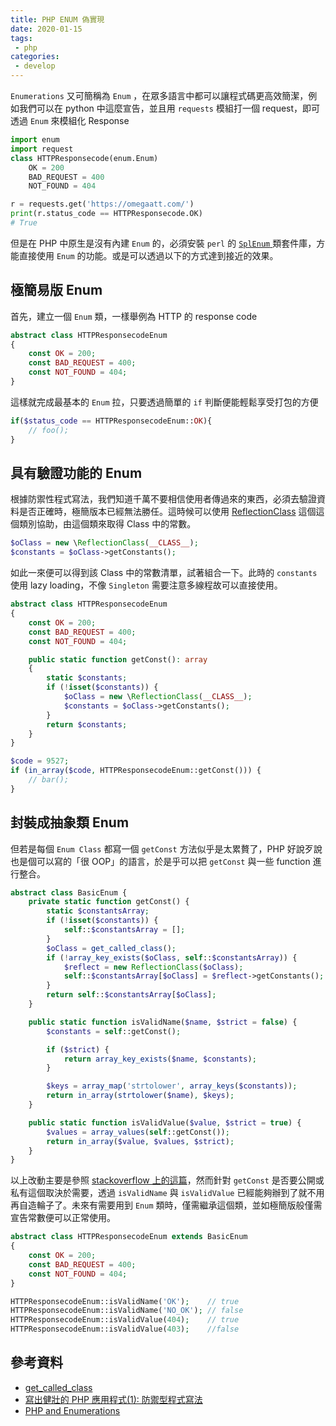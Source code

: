 ```yaml
---
title: PHP ENUM 偽實現
date: 2020-01-15
tags:
 - php
categories:
 - develop
---
```


`Enumerations` 又可簡稱為 `Enum` ，在眾多語言中都可以讓程式碼更高效簡潔，例如我們可以在 python 中這麼宣告，並且用 `requests` 模組打一個 request，即可透過 `Enum` 來模組化 Response

``` python
import enum
import request
class HTTPResponsecode(enum.Enum)
    OK = 200
    BAD_REQUEST = 400
    NOT_FOUND = 404

r = requests.get('https://omegaatt.com/')
print(r.status_code == HTTPResponsecode.OK)
# True
```

但是在 PHP 中原生是沒有內建 `Enum` 的，必須安裝 `perl` 的 [ `SplEnum` ](https://stackoverflow.com/questions/57885011/error-class-splenum-not-found-in-php-7) 類套件庫，方能直接使用 `Enum` 的功能。或是可以透過以下的方式達到接近的效果。

## 極簡易版 Enum

首先，建立一個 `Enum` 類，一樣舉例為 HTTP 的 response code

``` php
abstract class HTTPResponsecodeEnum
{
    const OK = 200;
    const BAD_REQUEST = 400;
    const NOT_FOUND = 404;
}
```

這樣就完成最基本的 `Enum` 拉，只要透過簡單的 `if` 判斷便能輕鬆享受打包的方便

``` PHP
if($status_code == HTTPResponsecodeEnum::OK){
    // foo();
}
```

## 具有驗證功能的 Enum

根據防禦性程式寫法，我們知道千萬不要相信使用者傳過來的東西，必須去驗證資料是否正確時，極簡版本已經無法勝任。這時候可以使用 [ReflectionClass](https://www.php.net/manual/en/class.reflectionclass.php) 這個這個類別協助，由這個類來取得 Class 中的常數。

``` PHP
$oClass = new \ReflectionClass(__CLASS__);
$constants = $oClass->getConstants();
```

如此一來便可以得到該 Class 中的常數清單，試著組合一下。此時的 `constants` 使用 lazy loading，不像 `Singleton` 需要注意多線程故可以直接使用。

``` PHP
abstract class HTTPResponsecodeEnum
{
    const OK = 200;
    const BAD_REQUEST = 400;
    const NOT_FOUND = 404;

    public static function getConst(): array
    {
        static $constants;
        if (!isset($constants)) {
            $oClass = new \ReflectionClass(__CLASS__);
            $constants = $oClass->getConstants();
        }
        return $constants;
    }
}

$code = 9527;
if (in_array($code, HTTPResponsecodeEnum::getConst())) {
    // bar();
}
```

## 封裝成抽象類 Enum

但若是每個 `Enum Class` 都寫一個 `getConst` 方法似乎是太累贅了，PHP 好說歹說也是個可以寫的「很 OOP」的語言，於是乎可以把 `getConst` 與一些 function 進行整合。

``` PHP
abstract class BasicEnum {
    private static function getConst() {
        static $constantsArray;
        if (!isset($constants)) {
            self::$constantsArray = [];
        }
        $oClass = get_called_class();
        if (!array_key_exists($oClass, self::$constantsArray)) {
            $reflect = new ReflectionClass($oClass);
            self::$constantsArray[$oClass] = $reflect->getConstants();
        }
        return self::$constantsArray[$oClass];
    }

    public static function isValidName($name, $strict = false) {
        $constants = self::getConst();

        if ($strict) {
            return array_key_exists($name, $constants);
        }

        $keys = array_map('strtolower', array_keys($constants));
        return in_array(strtolower($name), $keys);
    }

    public static function isValidValue($value, $strict = true) {
        $values = array_values(self::getConst());
        return in_array($value, $values, $strict);
    }
}
```

以上改動主要是參照 [stackoverflow 上的這篇](https://stackoverflow.com/questions/254514/php-and-enumerations/21536800#21536800)，然而針對 `getConst` 是否要公開或私有這個取決於需要，透過 `isValidName` 與 `isValidValue` 已經能夠辦到了就不用再自造輪子了。未來有需要用到 `Enum` 類時，僅需繼承這個類，並如極簡版般僅需宣告常數便可以正常使用。

``` PHP
abstract class HTTPResponsecodeEnum extends BasicEnum
{
    const OK = 200;
    const BAD_REQUEST = 400;
    const NOT_FOUND = 404;
}

HTTPResponsecodeEnum::isValidName('OK');    // true
HTTPResponsecodeEnum::isValidName('NO_OK'); // false
HTTPResponsecodeEnum::isValidValue(404);    // true 
HTTPResponsecodeEnum::isValidValue(403);    //false
```

## 參考資料

* [get_called_class](https://stackoverflow.com/questions/506705/how-can-i-get-the-classname-from-a-static-call-in-an-extended-php-class)
* [寫出健壯的 PHP 應用程式(1): 防禦型程式寫法](http://asika.windspeaker.co/post/3502-strong-php-1-defensive-programming)
* [PHP and Enumerations](https://stackoverflow.com/questions/254514/php-and-enumerations/21536800#21536800)
